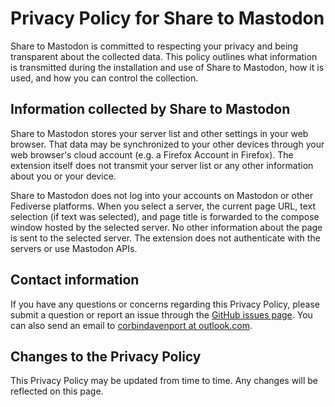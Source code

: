 # Privacy Policy for Share to Mastodon

Share to Mastodon is committed to respecting your privacy and being transparent about the collected data. This policy outlines what information is transmitted during the installation and use of Share to Mastodon, how it is used, and how you can control the collection.

## Information collected by Share to Mastodon

Share to Mastodon stores your server list and other settings in your web browser. That data may be synchronized to your other devices through your web browser's cloud account (e.g. a Firefox Account in Firefox). The extension itself does not transmit your server list or any other information about you or your device.

Share to Mastodon does not log into your accounts on Mastodon or other Fediverse platforms. When you select a server, the current page URL, text selection (if text was selected), and page title is forwarded to the compose window hosted by the selected server. No other information about the page is sent to the selected server. The extension does not authenticate with the servers or use Mastodon APIs.

## Contact information

If you have any questions or concerns regarding this Privacy Policy, please submit a question or report an issue through the [GitHub issues page](https://github.com/corbindavenport/share-to-mastodon/issues). You can also send an email to [corbindavenport at outlook.com](mailto:corbindavenport@outlook.com?subject=Share%20to%20Mastodon%20Privacy).

## Changes to the Privacy Policy

This Privacy Policy may be updated from time to time. Any changes will be reflected on this page.
